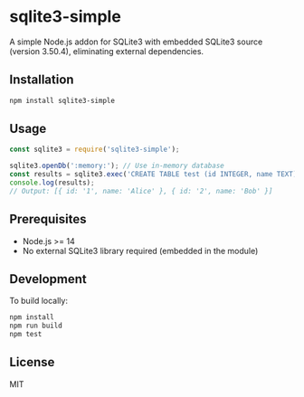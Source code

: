 # sqlite3-simple

A simple Node.js addon for SQLite3 with embedded SQLite3 source (version 3.50.4), eliminating external dependencies.

## Installation

```bash
npm install sqlite3-simple
```

## Usage

```javascript
const sqlite3 = require('sqlite3-simple');

sqlite3.openDb(':memory:'); // Use in-memory database
const results = sqlite3.exec('CREATE TABLE test (id INTEGER, name TEXT); INSERT INTO test VALUES (1, "Alice"), (2, "Bob"); SELECT * FROM test;');
console.log(results);
// Output: [{ id: '1', name: 'Alice' }, { id: '2', name: 'Bob' }]
```

## Prerequisites

- Node.js >= 14
- No external SQLite3 library required (embedded in the module)

## Development

To build locally:

```bash
npm install
npm run build
npm test
```

## License

MIT